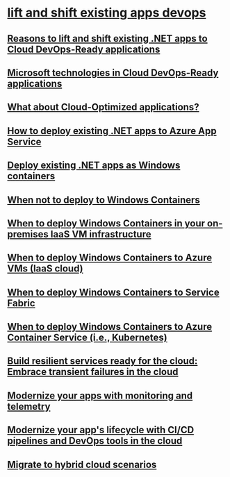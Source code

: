 # [lift and shift existing apps devops](index.md)
## [Reasons to lift and shift existing .NET apps to Cloud DevOps-Ready applications](reasons-to-lift-and-shift-existing-.net-apps-to-cloud-devops-ready-applications.md)
## [Microsoft technologies in Cloud DevOps-Ready applications](microsoft-technologies-in-cloud-devops-ready-applications.md)
## [What about Cloud-Optimized applications?](what-about-cloud-optimized-applications.md)
## [How to deploy existing .NET apps to Azure App Service ](how-to-deploy-existing-.net-apps-to-azure-app-service.md)
## [Deploy existing .NET apps as Windows containers](deploy-existing-.net-apps-as-windows-containers.md)
## [When not to deploy to Windows Containers](when-not-to-deploy-to-windows-containers.md)
## [When to deploy Windows Containers in your on-premises IaaS VM infrastructure](when-to-deploy-windows-containers-in-your-on-premises-iaas-vm-infrastructure.md)
## [When to deploy Windows Containers to Azure VMs (IaaS cloud)](when-to-deploy-windows-containers-to-azure-vms-iaas-cloud.md)
## [When to deploy Windows Containers to Service Fabric](when-to-deploy-windows-containers-to-service-fabric.md)
## [When to deploy Windows Containers to Azure Container Service (i.e., Kubernetes)](when-to-deploy-windows-containers-to-azure-container-service-kubernetes.md)
## [Build resilient services ready for the cloud: Embrace transient failures in the cloud ](build-resilient-services-ready-for-the-cloud-embrace-transient-failures-in-the-cloud.md)
## [Modernize your apps with monitoring and telemetry](modernize-your-apps-with-monitoring-and-telemetry.md)
## [Modernize your app's lifecycle with CI/CD pipelines and DevOps tools in the cloud](modernize-your-apps-lifecycle-with-ci-cd-pipelines-and-devops-tools-in-the-cloud.md)
## [Migrate to hybrid cloud scenarios](migrate-to-hybrid-cloud-scenarios.md)
